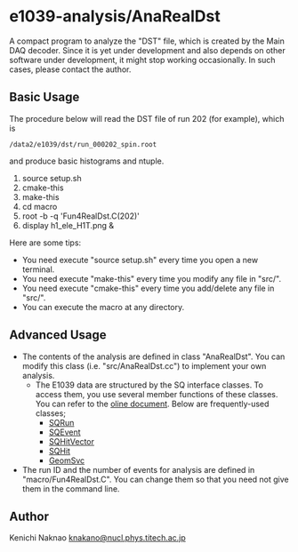 # e1039-analysis/AnaRealDst

A compact program to analyze the "DST" file, which is created by the Main DAQ decoder.
Since it is yet under development and also depends on other software under development,
it might stop working occasionally.  In such cases, please contact the author.

## Basic Usage

The procedure below will read the DST file of run 202 (for example), which is
```
/data2/e1039/dst/run_000202_spin.root
```
and produce basic histograms and ntuple.

1. source setup.sh
1. cmake-this
1. make-this
1. cd macro
1. root -b -q 'Fun4RealDst.C(202)'
1. display h1_ele_H1T.png &

Here are some tips:

- You need execute "source setup.sh" every time you open a new terminal.
- You need execute "make-this" every time you modify any file in "src/".
- You need execute "cmake-this" every time you add/delete any file in "src/".
- You can execute the macro at any directory.

## Advanced Usage

- The contents of the analysis are defined in class "AnaRealDst".
  You can modify this class (i.e. "src/AnaRealDst.cc") to implement your own analysis.
    - The E1039 data are structured by the SQ interface classes.  To access them, you use several member functions of these classes.  You can refer to the [oline document](https://e1039-collaboration.github.io/e1039-doc/annotated.html).  Below are frequently-used classes;
        - [SQRun](https://e1039-collaboration.github.io/e1039-doc/d7/db7/classSQRun.html)
        - [SQEvent](https://e1039-collaboration.github.io/e1039-doc/d9/dd7/classSQEvent.html)
        - [SQHitVector](https://e1039-collaboration.github.io/e1039-doc/d9/dbc/classSQHitVector.html)
        - [SQHit](https://e1039-collaboration.github.io/e1039-doc/de/d79/classSQHit.html)
        - [GeomSvc](https://e1039-collaboration.github.io/e1039-doc/d0/da0/classGeomSvc.html)
- The run ID and the number of events for analysis are defined in "macro/Fun4RealDst.C".
  You can change them so that you need not give them in the command line.

## Author

Kenichi Naknao <knakano@nucl.phys.titech.ac.jp>
